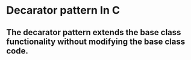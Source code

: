 # Decarator pattern In C

## The decarator pattern extends the base class functionality without modifying the base class code.